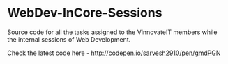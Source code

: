# WebDev-InCore-Sessions
Source code for all the tasks assigned to the VinnovateIT members while the internal sessions of Web Development.

Check the latest code here - http://codepen.io/sarvesh2910/pen/gmdPGN
